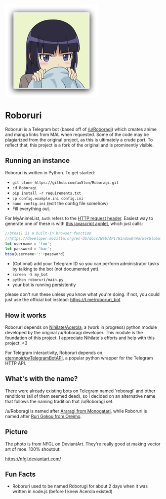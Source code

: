 ![roboruri-kouhai](img/roboruri.png)

# Roboruri
Roboruri is a Telegram bot (based off of [/u/Roboragi](https://www.reddit.com/user/Roboragi/)) which creates anime and manga links from MAL when requested. Some of the code may be plagiarized from the original project, as this is ultimately a crude port. To reflect that, this project is a fork of the original and is prominently visible.

## Running an instance
Roboruri is written in Python. To get started:
- `git clone https://github.com/au5ton/Roboragi.git`
- `cd Roboragi`
- `pip install -r requirements.txt`
- `cp config.example.ini config.ini`
- `nano config.ini` (edit the config file somehow)
- Fill everything out.

For MyAnimeList, `Auth` refers to the [HTTP request header](https://developer.mozilla.org/en-US/docs/Web/HTTP/Headers/Authorization). Easiest way to generate one of these is with [this javascript applet](http://www.blitter.se/utils/basic-authentication-header-generator/), which just calls:
```javascript
//btoa() is a built-in browser function
//https://developer.mozilla.org/en-US/docs/Web/API/WindowOrWorkerGlobalScope/btoa
let username = 'foo';
let password = 'bar';
btoa(username+':'+password)
```

- (Optional) add your Telegram ID so you can perform administrator tasks by talking to the bot (not documented yet).
- `screen -S my_bot`
- `python roboruri/main.py`
- your bot is running persistently

please don't run these unless you know what you're doing. if not, you could just use the official bot instead: https://t.me/roboruri_bot

## How it works
Roboruri depends on [Nihilate/Acerola](https://github.com/Nihilate/Acerola), a (work in progress) python module developed by the original /u/Roboragi developer. This module is the foundation of this project. I appreciate Nihilate's efforts and help with this project. <3

For Telegram interactivity, Roboruri depends on [eternnoir/pyTelegramBotAPI](https://github.com/eternnoir/pyTelegramBotAPI), a popular python wrapper for the Telegram HTTP API.

## What's with the name?
There were already existing bots on Telegram named 'roboragi' and other renditions (all of them seemed dead), so I decided on an alternative name that follows the naming tradition that /u/Roboragi set.

/u/Roboragi is named after [Araragi from Monogatari](http://bakemonogatari.wikia.com/wiki/Koyomi_Araragi), while Roboruri is named after [Ruri Gokou from Oreimo](http://oreimo.wikia.com/wiki/Ruri_Gokou).

## Picture
The photo is from NFGL on DeviantArt. They're really good at making vector art of moe. 100% shoutout:

https://nfgl.deviantart.com/

## Fun Facts
- Roboruri used to be named Roborugi for about 2 days when it was written in node.js (before I knew Acerola existed)
